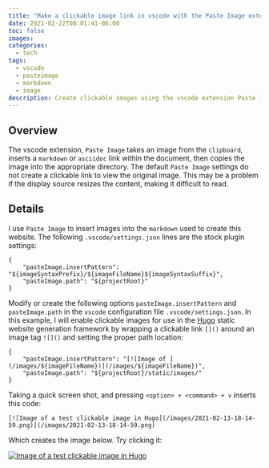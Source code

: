 ```yaml
---
title: "Make a clickable image link in vscode with the Paste Image extension"
date: 2021-02-22T08:01:41-06:00
toc: false
images:
categories:
  - tech
tags: 
  - vscode
  - pasteimage
  - markdown
  - image
description: Create clickable images using the vscode extension Paste Image.  By default images are not clickable unless the pasteImage.insertPattern is modified.  
---
```


## Overview

The vscode extension, `Paste Image` takes an image from the `clipboard`, inserts a `markdown` or `asciidoc` link within the document, then copies the image into the appropriate directory. The default `Paste Image` settings do not create a clickable link to view the original image. This may be a problem if the display source resizes the content, making it difficult to read.
## Details



I use `Paste Image` to insert images into the `markdown` used to create this website.  The following `.vscode/settings.json` lines are the stock plugin settings:

```
{
    "pasteImage.insertPattern": "${imageSyntaxPrefix}/${imageFileName}${imageSyntaxSuffix}",
    "pasteImage.path": "${projectRoot}"
}
```

Modify or create the following options `pasteImage.insertPattern` and `pasteImage.path` in the `vscode` configuration file `.vscode/settings.json`.  In this example, I will enable clickable images for use in the [Hugo](https://gohugo.io/) static website generation framework by wrapping a clickable link `[]()` around an image tag `![]()` and setting the proper path location:

```
{
    "pasteImage.insertPattern": "[![Image of ](/images/${imageFileName})](/images/${imageFileName})",
    "pasteImage.path": "${projectRoot}/static/images/"
}
```

Taking a quick screen shot, and pressing `<option> + <command> + v` inserts this code:

```
[![Image of a test clickable image in Hugo](/images/2021-02-13-18-14-59.png)](/images/2021-02-13-18-14-59.png)
```

Which creates the image below.  Try clicking it:

[![Image of a test clickable image in Hugo](/images/2021-02-13-18-14-59.png)](/images/2021-02-13-18-14-59.png)